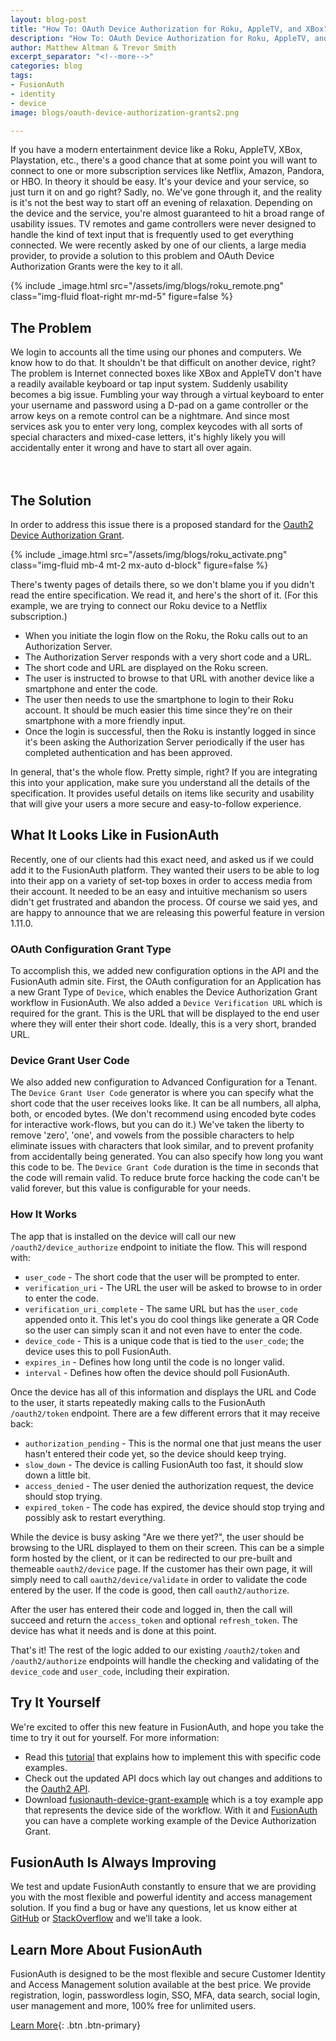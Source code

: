 ```yaml
---
layout: blog-post
title: "How To: OAuth Device Authorization for Roku, AppleTV, and XBox"
description: "How To: OAuth Device Authorization for Roku, AppleTV, and XBox and others. FusionAuth's 1.11.0 update makes it simple."
author: Matthew Altman & Trevor Smith
excerpt_separator: "<!--more-->"
categories: blog
tags:
- FusionAuth 
- identity
- device
image: blogs/oauth-device-authorization-grants2.png

---
```


If you have a modern entertainment device like a Roku, AppleTV, XBox, Playstation, etc., there's a good chance that at some point you will want to connect to one or more subscription services like Netflix, Amazon, Pandora, or HBO. In theory it should be easy. It's your device and your service, so just turn it on and go right? Sadly, no. We've gone through it, and the reality is it's not the best way to start off an evening of relaxation. Depending on the device and the service, you're almost guaranteed to hit a broad range of usability issues. TV remotes and game controllers were never designed to handle the kind of text input that is frequently used to get everything connected. We were recently asked by one of our clients, a large media provider, to provide a solution to this problem and OAuth Device Authorization Grants were the key to it all.  

<!--more-->

{% include _image.html src="/assets/img/blogs/roku_remote.png" class="img-fluid float-right mr-md-5" figure=false %}
## The Problem
We login to accounts all the time using our phones and computers. We know how to do that. It shouldn't be that difficult on another device, right? The problem is Internet connected boxes like XBox and AppleTV don't have a readily available keyboard or tap input system. Suddenly usability becomes a big issue. Fumbling your way through a virtual keyboard to enter your username and password using a D-pad on a game controller or the arrow keys on a remote control can be a nightmare. And since most services ask you to enter very long, complex keycodes with all sorts of special characters and mixed-case letters, it's highly likely you will accidentally enter it wrong and have to start all over again.
<br/><br/><br/>

## The Solution
In order to address this issue there is a proposed standard for the [Oauth2 Device Authorization Grant](https://tools.ietf.org/html/rfc8628).

{% include _image.html src="/assets/img/blogs/roku_activate.png" class="img-fluid mb-4 mt-2 mx-auto d-block" figure=false %}

There's twenty pages of details there, so we don't blame you if you didn't read the entire specification. We read it, and here's the short of it. (For this example, we are trying to connect our Roku device to a Netflix subscription.)

- When you initiate the login flow on the Roku, the Roku calls out to an Authorization Server.
- The Authorization Server responds with a very short code and a URL.
- The short code and URL are displayed on the Roku screen.
- The user is instructed to browse to that URL with another device like a smartphone and enter the code.
- The user then needs to use the smartphone to login to their Roku account. It should be much easier this time since they're on their smartphone with a more friendly input.
- Once the login is successful, then the Roku is instantly logged in since it's been asking the Authorization Server periodically if the user has completed authentication and has been approved.

In general, that's the whole flow. Pretty simple, right? If you are integrating this into your application, make sure you understand all the details of the specification. It provides useful details on items like security and usability that will give your users a more secure and easy-to-follow experience.

## What It Looks Like in FusionAuth
Recently, one of our clients had this exact need, and asked us if we could add it to the FusionAuth platform. They wanted their users to be able to log into their app on a variety of set-top boxes in order to access media from their account. It needed to be an easy and intuitive mechanism so users didn't get frustrated and abandon the process. Of course we said yes, and are happy to announce that we are releasing this powerful feature in version 1.11.0.

### OAuth Configuration Grant Type
To accomplish this, we added new configuration options in the API and the FusionAuth admin site. First, the OAuth configuration for an Application has a new Grant Type of `Device`, which enables the Device Authorization Grant workflow in FusionAuth. We also added a `Device Verification URL` which is required for the grant. This is the URL that will be displayed to the end user where they will enter their short code. Ideally, this is a very short, branded URL.

### Device Grant User Code
We also added new configuration to Advanced Configuration for a Tenant. The `Device Grant User Code` generator is where you can specify what the short code that the user receives looks like. It can be all numbers, all alpha, both, or encoded bytes. (We don't recommend using encoded byte codes for interactive work-flows, but you can do it.)
We've taken the liberty to remove 'zero', 'one', and vowels from the possible characters to help eliminate issues with characters that look similar, and to prevent profanity from accidentally being generated. You can also specify how long you want this code to be.
The `Device Grant Code` duration is the time in seconds that the code will remain valid. To reduce brute force hacking the code can't be valid forever, but this value is configurable for your needs.

### How It Works
The app that is installed on the device will call our new `/oauth2/device_authorize` endpoint to initiate the flow. This will respond with:
- `user_code` - The short code that the user will be prompted to enter.
- `verification_uri` - The URL the user will be asked to browse to in order to enter the code.
- `verification_uri_complete` - The same URL but has the `user_code` appended onto it. This let's you do cool things like generate a QR Code so the user can simply scan it and not even have to enter the code.
- `device_code` - This is a unique code that is tied to the `user_code`; the device uses this to poll FusionAuth.
- `expires_in` - Defines how long until the code is no longer valid.
- `interval` - Defines how often the device should poll FusionAuth.

Once the device has all of this information and displays the URL and Code to the user, it starts repeatedly making calls to the FusionAuth `/oauth2/token` endpoint.
There are a few different errors that it may receive back:
- `authorization_pending` - This is the normal one that just means the user hasn't entered their code yet, so the device should keep trying.
- `slow_down` - The device is calling FusionAuth too fast, it should slow down a little bit.
- `access_denied` - The user denied the authorization request, the device should stop trying.
- `expired_token` - The code has expired, the device should stop trying and possibly ask to restart everything.

While the device is busy asking "Are we there yet?", the user should be browsing to the URL displayed to them on their screen. This can be a simple form hosted by the client, or it can be redirected to our pre-built and themeable `oauth2/device` page.
If the customer has their own page, it will simply need to call `oauth2/device/validate` in order to validate the code entered by the user. If the code is good, then call `oauth2/authorize`.

After the user has entered their code and logged in, then the call will succeed and return the `access_token` and optional `refresh_token`. The device has what it needs and is done at this point.

That's it! The rest of the logic added to our existing `/oauth2/token` and `/oauth2/authorize` endpoints will handle the checking and validating of the `device_code` and `user_code`, including their expiration.

## Try It Yourself
We're excited to offer this new feature in FusionAuth, and hope you take the time to try it out for yourself. For more information:
- Read this [tutorial](/docs/v1/tech/oauth/overview#example-device-authorization-grant) that explains how to implement this with specific code examples.
- Check out the updated API docs which lay out changes and additions to the [Oauth2 API](/docs/v1/tech/oauth/endpoints).
- Download [fusionauth-device-grant-example](https://github.com/FusionAuth/fusionauth-device-grant-example) which is a toy example app that represents the device side of the workflow. With it and [FusionAuth](/) you can have a complete working example of the Device Authorization Grant.

## FusionAuth Is Always Improving
We test and update FusionAuth constantly to ensure that we are providing you with the most flexible and powerful identity and access management solution. If you find a bug or have any questions, let us know either at [GitHub](https://github.com/FusionAuth/fusionauth-issues "Jump to GitHub") or [StackOverflow](https://stackoverflow.com/questions/tagged/fusionauth "Jump to StackOverflow") and we’ll take a look.

## Learn More About FusionAuth
FusionAuth is designed to be the most flexible and secure Customer Identity and Access Management solution available at the best price. We provide registration, login, passwordless login, SSO, MFA, data search, social login, user management and more, 100% free for unlimited users.

[Learn More](/ "FusionAuth Home"){: .btn .btn-primary}
